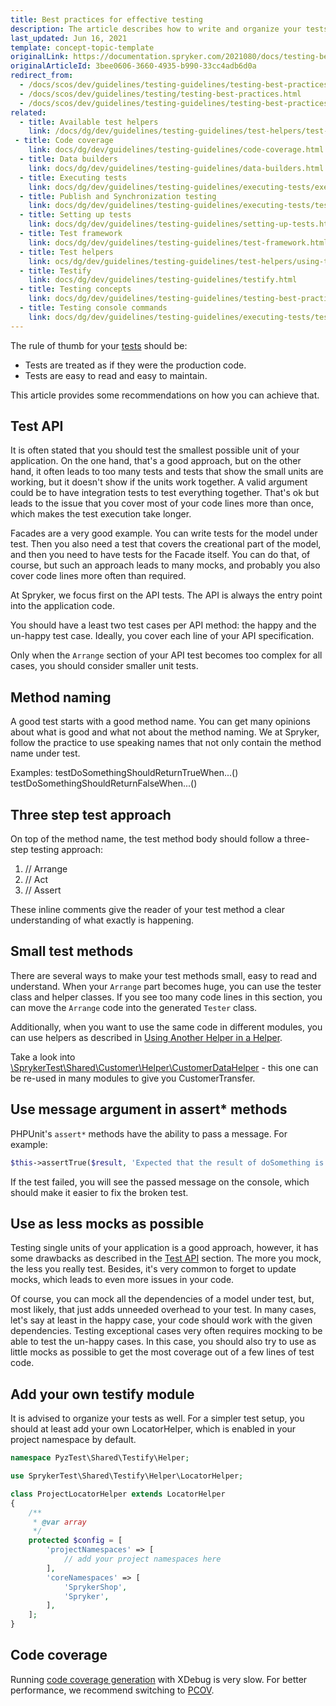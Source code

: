 ```yaml
---
title: Best practices for effective testing
description: The article describes how to write and organize your tests efficiently for your Spryker based projects.
last_updated: Jun 16, 2021
template: concept-topic-template
originalLink: https://documentation.spryker.com/2021080/docs/testing-best-practices
originalArticleId: 3bee0606-3660-4935-b990-33cc4adb6d0a
redirect_from:
  - /docs/scos/dev/guidelines/testing-guidelines/testing-best-practices/best-practices-for-effective-testing.html
  - /docs/scos/dev/guidelines/testing/testing-best-practices.html
  - /docs/scos/dev/guidelines/testing-guidelines/testing-best-practices.html
related:
  - title: Available test helpers
    link: /docs/dg/dev/guidelines/testing-guidelines/test-helpers/test-helpers.html
 - title: Code coverage
    link: docs/dg/dev/guidelines/testing-guidelines/code-coverage.html
  - title: Data builders
    link: docs/dg/dev/guidelines/testing-guidelines/data-builders.html
  - title: Executing tests
    link: docs/dg/dev/guidelines/testing-guidelines/executing-tests/executing-tests.html
  - title: Publish and Synchronization testing
    link: docs/dg/dev/guidelines/testing-guidelines/executing-tests/testing-the-publish-and-synchronization-process.html
  - title: Setting up tests
    link: docs/dg/dev/guidelines/testing-guidelines/setting-up-tests.html
  - title: Test framework
    link: docs/dg/dev/guidelines/testing-guidelines/test-framework.html
  - title: Test helpers
    link: ocs/dg/dev/guidelines/testing-guidelines/test-helpers/using-test-helpers.html
  - title: Testify
    link: docs/dg/dev/guidelines/testing-guidelines/testify.html
  - title: Testing concepts
    link: docs/dg/dev/guidelines/testing-guidelines/testing-best-practices/testing-concepts.html
  - title: Testing console commands
    link: docs/dg/dev/guidelines/testing-guidelines/executing-tests/test-console-commands.html
---
```


The rule of thumb for your [tests](/docs/dg/dev/guidelines/testing-guidelines/test-framework.html) should be:

* Tests are treated as if they were the production code.
* Tests are easy to read and easy to maintain.

This article provides some recommendations on how you can achieve that.
<a name="{test-api}"></a>

## Test API

It is often stated that you should test the smallest possible unit of your application. On the one hand, that's a good approach, but on the other hand, it often leads to too many tests and tests that show the small units are working, but it doesn't show if the units work together. A valid argument could be to have integration tests to test everything together. That's ok but leads to the issue that you cover most of your code lines more than once, which makes the test execution take longer.

Facades are a very good example. You can write tests for the model under test. Then you also need a test that covers the creational part of the model, and then you need to have tests for the Facade itself. You can do that, of course, but such an approach leads to many mocks, and probably you also cover code lines more often than required.

At Spryker, we focus first on the API tests. The API is always the entry point into the application code.

You should have a least two test cases per API method: the happy and the un-happy test case. Ideally, you cover each line of your API specification.

Only when the `Arrange` section of your API test becomes too complex for all cases, you should consider smaller unit tests.

## Method naming

A good test starts with a good method name. You can get many opinions about what is good and what not about the method naming. We at Spryker, follow the practice to use speaking names that not only contain the method name under test.

Examples:
testDoSomethingShouldReturnTrueWhen...()
testDoSomethingShouldReturnFalseWhen...()

## Three step test approach

On top of the method name, the test method body should follow a three-step testing approach:

1. // Arrange
2. // Act
3. // Assert

These inline comments give the reader of your test method a clear understanding of what exactly is happening.

## Small test methods

There are several ways to make your test methods small, easy to read and understand. When your `Arrange` part becomes huge, you can use the tester class and helper classes. If you see too many code lines in this section, you can move the `Arrange` code into the generated `Tester` class.

Additionally, when you want to use the same code in different modules, you can use helpers as described in [Using Another Helper in a Helper](/docs/dg/dev/guidelines/testing-guidelines/test-helpers/using-test-helpers.html#using-another-helper-in-a-helper).

Take a look into [\SprykerTest\Shared\Customer\Helper\CustomerDataHelper](https://github.com/spryker/customer/blob/master/tests/SprykerTest/Shared/Customer/_support/Helper/CustomerDataHelper.php) - this one can be re-used in many modules to give you CustomerTransfer.

## Use message argument in assert* methods

PHPUnit's `assert*` methods have the ability to pass a message. For example:

```php
$this->assertTrue($result, 'Expected that the result of doSomething is "true" but "false" was returned.');
```

If the test failed, you will see the passed message on the console, which should make it easier to fix the broken test.

## Use as less mocks as possible

Testing single units of your application is a good approach, however, it has some drawbacks as described in the [Test API](#test-api) section. The more you mock, the less you really test. Besides, it's very common to forget to update mocks, which leads to even more issues in your code.

Of course, you can mock all the dependencies of a model under test, but, most likely, that just adds unneeded overhead to your test. In many cases, let's say at least in the happy case, your code should work with the given dependencies. Testing exceptional cases very often requires mocking to be able to test the un-happy cases. In this case, you should also try to use as little mocks as possible to get the most coverage out of a few lines of test code.

## Add your own testify module

It is advised to organize your tests as well. For a simpler test setup, you should at least add your own LocatorHelper, which is enabled in your project namespace by default.

```php
namespace PyzTest\Shared\Testify\Helper;

use SprykerTest\Shared\Testify\Helper\LocatorHelper;

class ProjectLocatorHelper extends LocatorHelper
{
    /**
     * @var array
     */
    protected $config = [
        'projectNamespaces' => [
            // add your project namespaces here
        ],
        'coreNamespaces' => [
            'SprykerShop',
            'Spryker',
        ],
    ];
}
```

## Code coverage

Running [code coverage generation](/docs/dg/dev/guidelines/testing-guidelines/code-coverage.html) with XDebug is very slow. For better performance, we recommend switching to [PCOV](https://github.com/krakjoe/pcov/blob/develop/INSTALL.md).
